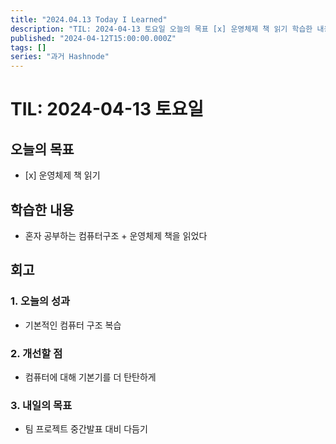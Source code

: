 ```yaml
---
title: "2024.04.13 Today I Learned"
description: "TIL: 2024-04-13 토요일 오늘의 목표 [x] 운영체제 책 읽기 학습한 내용 혼자 공부하는 컴퓨터구조 + 운영체제 책을 읽었다 회고 1. 오늘의 성과 기본적인 컴퓨터 구조 복습 2. 개선할 점 컴퓨터에 대해 기본기를 더 탄탄하게 3. 내일의 목표 팀 프로젝트 중간발표 대비 다듬기"
published: "2024-04-12T15:00:00.000Z"
tags: []
series: "과거 Hashnode"
---
```


# TIL: 2024-04-13 토요일

## 오늘의 목표

* \[x\] 운영체제 책 읽기
    

## 학습한 내용

* 혼자 공부하는 컴퓨터구조 + 운영체제 책을 읽었다
    

## 회고

### 1\. 오늘의 성과

* 기본적인 컴퓨터 구조 복습
    

### 2\. 개선할 점

* 컴퓨터에 대해 기본기를 더 탄탄하게
    

### 3\. 내일의 목표

* 팀 프로젝트 중간발표 대비 다듬기